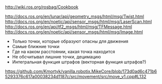 http://wiki.ros.org/rosbag/Cookbook

http://docs.ros.org/en/lunar/api/geometry_msgs/html/msg/Twist.html
http://docs.ros.org/en/noetic/api/sensor_msgs/html/msg/LaserScan.html
http://docs.ros.org/en/api/tf2_msgs/html/msg/TFMessage.html
http://docs.ros.org/en/noetic/api/sensor_msgs/html/msg/Image.html

- Только точки, которые образуют опасны для движения
- Самые ближние точки
- Где на каком расстоянии, какая точка находится
- Не обсчитывал лишние точки, децимацию
- Интегральная функция штрафов (векторная функция штрафов?)

https://github.com/Kmortyk/vanilla.robotix.MikeCore/blob/173d0ad6c471b65293376c617a00038234d1187c/src/movement/src/move_v1.cpp#L132
